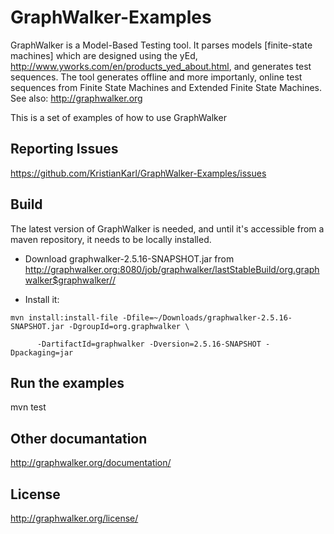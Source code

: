 # GraphWalker-Examples

GraphWalker is a Model-Based Testing tool. It parses models [finite-state machines] which are designed
using the yEd, http://www.yworks.com/en/products_yed_about.html, and generates test sequences.
The tool generates offline and more importanly, online test sequences from Finite State Machines and
Extended Finite State Machines.
See also: http://graphwalker.org

This is a set of examples of how to use GraphWalker

## Reporting Issues

https://github.com/KristianKarl/GraphWalker-Examples/issues

## Build
The latest version of GraphWalker is needed, and until it's accessible from a maven repository, it
needs to be locally installed.

*   Download graphwalker-2.5.16-SNAPSHOT.jar from http://graphwalker.org:8080/job/graphwalker/lastStableBuild/org.graphwalker$graphwalker//

*   Install it:
```
mvn install:install-file -Dfile=~/Downloads/graphwalker-2.5.16-SNAPSHOT.jar -DgroupId=org.graphwalker \

      -DartifactId=graphwalker -Dversion=2.5.16-SNAPSHOT -Dpackaging=jar
```

## Run the examples

mvn test

## Other documantation

http://graphwalker.org/documentation/

## License

http://graphwalker.org/license/